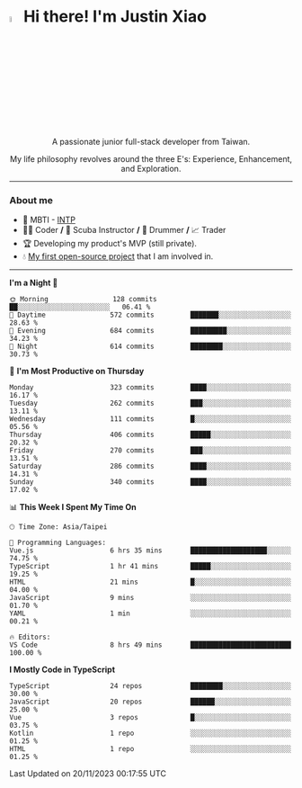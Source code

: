 # <img src="https://media.giphy.com/media/hvRJCLFzcasrR4ia7z/giphy.gif" width="5%">Hi there! I'm Justin Xiao
<p align="center">A passionate junior full-stack developer from Taiwan.  </p>
<p align="center">My life philosophy revolves around the three E's: Experience, Enhancement, and Exploration.</p>

---
### About me
- 👀 MBTI - [INTP](https://www.16personalities.com/intp-personality)
- 👨‍💻 Coder **/** 🤿 Scuba Instructor **/** 🥁 Drummer **/** 📈 Trader
- 🏆 Developing my product's MVP (still private).
- 💧 [My first open-source project](https://github.com/Game-as-a-Service/Game-Lobby-Web) that I am involved in.

---
<!--START_SECTION:waka-->
**I'm a Night 🦉** 

```text
🌞 Morning                128 commits         ██░░░░░░░░░░░░░░░░░░░░░░░   06.41 % 
🌆 Daytime                572 commits         ███████░░░░░░░░░░░░░░░░░░   28.63 % 
🌃 Evening                684 commits         █████████░░░░░░░░░░░░░░░░   34.23 % 
🌙 Night                  614 commits         ████████░░░░░░░░░░░░░░░░░   30.73 % 
```
📅 **I'm Most Productive on Thursday** 

```text
Monday                   323 commits         ████░░░░░░░░░░░░░░░░░░░░░   16.17 % 
Tuesday                  262 commits         ███░░░░░░░░░░░░░░░░░░░░░░   13.11 % 
Wednesday                111 commits         █░░░░░░░░░░░░░░░░░░░░░░░░   05.56 % 
Thursday                 406 commits         █████░░░░░░░░░░░░░░░░░░░░   20.32 % 
Friday                   270 commits         ███░░░░░░░░░░░░░░░░░░░░░░   13.51 % 
Saturday                 286 commits         ████░░░░░░░░░░░░░░░░░░░░░   14.31 % 
Sunday                   340 commits         ████░░░░░░░░░░░░░░░░░░░░░   17.02 % 
```


📊 **This Week I Spent My Time On** 

```text
🕑︎ Time Zone: Asia/Taipei

💬 Programming Languages: 
Vue.js                   6 hrs 35 mins       ███████████████████░░░░░░   74.75 % 
TypeScript               1 hr 41 mins        █████░░░░░░░░░░░░░░░░░░░░   19.25 % 
HTML                     21 mins             █░░░░░░░░░░░░░░░░░░░░░░░░   04.00 % 
JavaScript               9 mins              ░░░░░░░░░░░░░░░░░░░░░░░░░   01.70 % 
YAML                     1 min               ░░░░░░░░░░░░░░░░░░░░░░░░░   00.21 % 

🔥 Editors: 
VS Code                  8 hrs 49 mins       █████████████████████████   100.00 % 
```

**I Mostly Code in TypeScript** 

```text
TypeScript               24 repos            ████████░░░░░░░░░░░░░░░░░   30.00 % 
JavaScript               20 repos            ██████░░░░░░░░░░░░░░░░░░░   25.00 % 
Vue                      3 repos             █░░░░░░░░░░░░░░░░░░░░░░░░   03.75 % 
Kotlin                   1 repo              ░░░░░░░░░░░░░░░░░░░░░░░░░   01.25 % 
HTML                     1 repo              ░░░░░░░░░░░░░░░░░░░░░░░░░   01.25 % 
```




 Last Updated on 20/11/2023 00:17:55 UTC
<!--END_SECTION:waka-->
